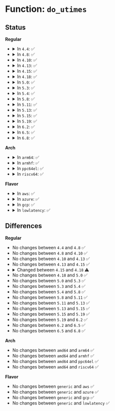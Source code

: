 # Function: <code>do_utimes</code>

## Status
<b>Regular</b>
<ul>
<li>
<details>
<summary>In <code>4.4</code>: ✅</summary>

```c
long int do_utimes(int dfd, const char *filename, struct timespec *times, int flags);
```

**Collision:** Unique Global

**Inline:** No

**Transformation:** False

**Instances:**

```
In fs/utimes.c (ffffffff81240e10)
Location: fs/utimes.c:136
Inline: False
Direct callers:
  - init/initramfs.c:do_utime
  - fs/utimes.c:SyS_utime
  - fs/utimes.c:SyS_utimensat
  - fs/utimes.c:SyS_utimes
  - fs/compat.c:compat_SyS_utime
  - fs/compat.c:compat_SyS_utimensat
  - fs/compat.c:compat_SyS_utimes
```
**Symbols:**

```
ffffffff81240e10-ffffffff81240f65: do_utimes (STB_GLOBAL)
```
</details>
</li>
<li>
<details>
<summary>In <code>4.8</code>: ✅</summary>

```c
long int do_utimes(int dfd, const char *filename, struct timespec *times, int flags);
```

**Collision:** Unique Global

**Inline:** No

**Transformation:** False

**Instances:**

```
In fs/utimes.c (ffffffff81269140)
Location: fs/utimes.c:137
Inline: False
Direct callers:
  - init/initramfs.c:do_utime
  - fs/utimes.c:SyS_utimes
  - fs/utimes.c:SyS_utimensat
  - fs/utimes.c:SyS_utime
  - fs/compat.c:compat_SyS_utimes
  - fs/compat.c:compat_SyS_utimensat
  - fs/compat.c:compat_SyS_utime
```
**Symbols:**

```
ffffffff81269140-ffffffff81269296: do_utimes (STB_GLOBAL)
```
</details>
</li>
<li>
<details>
<summary>In <code>4.10</code>: ✅</summary>

```c
long int do_utimes(int dfd, const char *filename, struct timespec *times, int flags);
```

**Collision:** Unique Global

**Inline:** No

**Transformation:** False

**Instances:**

```
In fs/utimes.c (ffffffff8127c0f0)
Location: fs/utimes.c:122
Inline: False
Direct callers:
  - init/initramfs.c:do_utime
  - fs/utimes.c:SyS_utimes
  - fs/utimes.c:SyS_utimensat
  - fs/utimes.c:SyS_utime
  - fs/compat.c:compat_SyS_utimes
  - fs/compat.c:compat_SyS_utimensat
  - fs/compat.c:compat_SyS_utime
```
**Symbols:**

```
ffffffff8127c0f0-ffffffff8127c246: do_utimes (STB_GLOBAL)
```
</details>
</li>
<li>
<details>
<summary>In <code>4.13</code>: ✅</summary>

```c
long int do_utimes(int dfd, const char *filename, struct timespec *times, int flags);
```

**Collision:** Unique Global

**Inline:** No

**Transformation:** False

**Instances:**

```
In fs/utimes.c (ffffffff81289410)
Location: fs/utimes.c:118
Inline: False
Direct callers:
  - init/initramfs.c:do_utime
  - fs/utimes.c:compat_SyS_utimes
  - fs/utimes.c:compat_SyS_utimensat
  - fs/utimes.c:compat_SyS_utime
  - fs/utimes.c:SyS_utimes
  - fs/utimes.c:SyS_utimensat
  - fs/utimes.c:SyS_utime
```
**Symbols:**

```
ffffffff81289410-ffffffff8128955f: do_utimes (STB_GLOBAL)
```
</details>
</li>
<li>
<details>
<summary>In <code>4.15</code>: ✅</summary>

```c
long int do_utimes(int dfd, const char *filename, struct timespec *times, int flags);
```

**Collision:** Unique Global

**Inline:** No

**Transformation:** False

**Instances:**

```
In fs/utimes.c (ffffffff812abf30)
Location: fs/utimes.c:119
Inline: False
Direct callers:
  - init/initramfs.c:do_utime
  - fs/utimes.c:compat_SyS_utimes
  - fs/utimes.c:compat_SyS_utimensat
  - fs/utimes.c:compat_SyS_utime
  - fs/utimes.c:SyS_utimes
  - fs/utimes.c:SyS_utimensat
  - fs/utimes.c:SyS_utime
```
**Symbols:**

```
ffffffff812abf30-ffffffff812ac07f: do_utimes (STB_GLOBAL)
```
</details>
</li>
<li>
<details>
<summary>In <code>4.18</code>: ✅</summary>

```c
long int do_utimes(int dfd, const char *filename, struct timespec64 *times, int flags);
```

**Collision:** Unique Global

**Inline:** No

**Transformation:** False

**Instances:**

```
In fs/utimes.c (ffffffff812d2c10)
Location: fs/utimes.c:119
Inline: False
Direct callers:
  - init/initramfs.c:do_utime
  - fs/utimes.c:do_compat_futimesat
  - fs/utimes.c:__x32_compat_sys_utimensat
  - fs/utimes.c:__ia32_compat_sys_utimensat
  - fs/utimes.c:__x32_compat_sys_utime
  - fs/utimes.c:__ia32_compat_sys_utime
  - fs/utimes.c:do_futimesat
  - fs/utimes.c:__ia32_sys_utimensat
  - fs/utimes.c:__x64_sys_utimensat
  - fs/utimes.c:__ia32_sys_utime
  - fs/utimes.c:__x64_sys_utime
```
**Symbols:**

```
ffffffff812d2c10-ffffffff812d2d7d: do_utimes (STB_GLOBAL)
```
</details>
</li>
<li>
<details>
<summary>In <code>5.0</code>: ✅</summary>

```c
long int do_utimes(int dfd, const char *filename, struct timespec64 *times, int flags);
```

**Collision:** Unique Global

**Inline:** No

**Transformation:** False

**Instances:**

```
In fs/utimes.c (ffffffff812e7ff0)
Location: fs/utimes.c:90
Inline: False
Direct callers:
  - init/initramfs.c:do_utime
  - fs/utimes.c:do_compat_futimesat
  - fs/utimes.c:__x32_compat_sys_utimensat
  - fs/utimes.c:__ia32_compat_sys_utimensat
  - fs/utimes.c:__x32_compat_sys_utime
  - fs/utimes.c:__ia32_compat_sys_utime
  - fs/utimes.c:__ia32_sys_utime
  - fs/utimes.c:__x64_sys_utime
  - fs/utimes.c:do_futimesat
  - fs/utimes.c:__ia32_sys_utimensat
  - fs/utimes.c:__x64_sys_utimensat
```
**Symbols:**

```
ffffffff812e7ff0-ffffffff812e815d: do_utimes (STB_GLOBAL)
```
</details>
</li>
<li>
<details>
<summary>In <code>5.3</code>: ✅</summary>

```c
long int do_utimes(int dfd, const char *filename, struct timespec64 *times, int flags);
```

**Collision:** Unique Global

**Inline:** No

**Transformation:** False

**Instances:**

```
In fs/utimes.c (ffffffff81306900)
Location: fs/utimes.c:90
Inline: False
Direct callers:
  - init/initramfs.c:do_utime
  - fs/utimes.c:do_compat_futimesat
  - fs/utimes.c:__ia32_sys_utimensat_time32
  - fs/utimes.c:__x64_sys_utimensat_time32
  - fs/utimes.c:__ia32_sys_utime32
  - fs/utimes.c:__x64_sys_utime32
  - fs/utimes.c:__ia32_sys_utime
  - fs/utimes.c:__x64_sys_utime
  - fs/utimes.c:do_futimesat
  - fs/utimes.c:__ia32_sys_utimensat
  - fs/utimes.c:__x64_sys_utimensat
```
**Symbols:**

```
ffffffff81306900-ffffffff81306a5f: do_utimes (STB_GLOBAL)
```
</details>
</li>
<li>
<details>
<summary>In <code>5.4</code>: ✅</summary>

```c
long int do_utimes(int dfd, const char *filename, struct timespec64 *times, int flags);
```

**Collision:** Unique Global

**Inline:** No

**Transformation:** False

**Instances:**

```
In fs/utimes.c (ffffffff81319960)
Location: fs/utimes.c:88
Inline: False
Direct callers:
  - init/initramfs.c:do_utime
  - fs/utimes.c:do_compat_futimesat
  - fs/utimes.c:__ia32_sys_utimensat_time32
  - fs/utimes.c:__x64_sys_utimensat_time32
  - fs/utimes.c:__ia32_sys_utime32
  - fs/utimes.c:__x64_sys_utime32
  - fs/utimes.c:__ia32_sys_utime
  - fs/utimes.c:__x64_sys_utime
  - fs/utimes.c:do_futimesat
  - fs/utimes.c:__ia32_sys_utimensat
  - fs/utimes.c:__x64_sys_utimensat
```
**Symbols:**

```
ffffffff81319960-ffffffff81319abf: do_utimes (STB_GLOBAL)
```
</details>
</li>
<li>
<details>
<summary>In <code>5.8</code>: ✅</summary>

```c
long int do_utimes(int dfd, const char *filename, struct timespec64 *times, int flags);
```

**Collision:** Unique Global

**Inline:** No

**Transformation:** False

**Instances:**

```
In fs/utimes.c (ffffffff81353900)
Location: fs/utimes.c:88
Inline: False
Direct callers:
  - fs/utimes.c:do_compat_futimesat
  - fs/utimes.c:__ia32_sys_utimensat_time32
  - fs/utimes.c:__x64_sys_utimensat_time32
  - fs/utimes.c:__ia32_sys_utime32
  - fs/utimes.c:__x64_sys_utime32
  - fs/utimes.c:__ia32_sys_utime
  - fs/utimes.c:__x64_sys_utime
  - fs/utimes.c:do_futimesat
  - fs/utimes.c:__ia32_sys_utimensat
  - fs/utimes.c:__x64_sys_utimensat
```
**Symbols:**

```
ffffffff81353900-ffffffff81353a5d: do_utimes (STB_GLOBAL)
```
</details>
</li>
<li>
<details>
<summary>In <code>5.11</code>: ✅</summary>

```c
long int do_utimes(int dfd, const char *filename, struct timespec64 *times, int flags);
```

**Collision:** Unique Global

**Inline:** No

**Transformation:** False

**Instances:**

```
In fs/utimes.c (ffffffff81360230)
Location: fs/utimes.c:138
Inline: False
Direct callers:
  - fs/utimes.c:do_compat_futimesat
  - fs/utimes.c:__ia32_sys_utimensat_time32
  - fs/utimes.c:__x64_sys_utimensat_time32
  - fs/utimes.c:__ia32_sys_utime32
  - fs/utimes.c:__x64_sys_utime32
  - fs/utimes.c:__ia32_sys_utime
  - fs/utimes.c:__x64_sys_utime
  - fs/utimes.c:do_futimesat
  - fs/utimes.c:__ia32_sys_utimensat
  - fs/utimes.c:__x64_sys_utimensat
```
**Symbols:**

```
ffffffff81360230-ffffffff8136034f: do_utimes (STB_GLOBAL)
```
</details>
</li>
<li>
<details>
<summary>In <code>5.13</code>: ✅</summary>

```c
long int do_utimes(int dfd, const char *filename, struct timespec64 *times, int flags);
```

**Collision:** Unique Global

**Inline:** No

**Transformation:** False

**Instances:**

```
In fs/utimes.c (ffffffff81366cd0)
Location: fs/utimes.c:139
Inline: False
Direct callers:
  - fs/utimes.c:do_compat_futimesat
  - fs/utimes.c:__ia32_sys_utimensat_time32
  - fs/utimes.c:__x64_sys_utimensat_time32
  - fs/utimes.c:__ia32_sys_utime32
  - fs/utimes.c:__x64_sys_utime32
  - fs/utimes.c:__ia32_sys_utime
  - fs/utimes.c:__x64_sys_utime
  - fs/utimes.c:do_futimesat
  - fs/utimes.c:__ia32_sys_utimensat
  - fs/utimes.c:__x64_sys_utimensat
```
**Symbols:**

```
ffffffff81366cd0-ffffffff81366def: do_utimes (STB_GLOBAL)
```
</details>
</li>
<li>
<details>
<summary>In <code>5.15</code>: ✅</summary>

```c
long int do_utimes(int dfd, const char *filename, struct timespec64 *times, int flags);
```

**Collision:** Unique Global

**Inline:** No

**Transformation:** False

**Instances:**

```
In fs/utimes.c (ffffffff813b5820)
Location: fs/utimes.c:139
Inline: False
Direct callers:
  - fs/utimes.c:do_compat_futimesat
  - fs/utimes.c:__ia32_sys_utimensat_time32
  - fs/utimes.c:__x64_sys_utimensat_time32
  - fs/utimes.c:__ia32_sys_utime32
  - fs/utimes.c:__x64_sys_utime32
  - fs/utimes.c:__ia32_sys_utime
  - fs/utimes.c:__x64_sys_utime
  - fs/utimes.c:do_futimesat
  - fs/utimes.c:__ia32_sys_utimensat
  - fs/utimes.c:__x64_sys_utimensat
```
**Symbols:**

```
ffffffff813b5820-ffffffff813b593f: do_utimes (STB_GLOBAL)
```
</details>
</li>
<li>
<details>
<summary>In <code>5.19</code>: ✅</summary>

```c
long int do_utimes(int dfd, const char *filename, struct timespec64 *times, int flags);
```

**Collision:** Unique Global

**Inline:** No

**Transformation:** False

**Instances:**

```
In fs/utimes.c (ffffffff8143ab50)
Location: fs/utimes.c:139
Inline: False
Direct callers:
  - fs/utimes.c:do_compat_futimesat
  - fs/utimes.c:__ia32_sys_utimensat_time32
  - fs/utimes.c:__x64_sys_utimensat_time32
  - fs/utimes.c:__ia32_sys_utime32
  - fs/utimes.c:__x64_sys_utime32
  - fs/utimes.c:__ia32_sys_utime
  - fs/utimes.c:__x64_sys_utime
  - fs/utimes.c:do_futimesat
  - fs/utimes.c:__ia32_sys_utimensat
  - fs/utimes.c:__x64_sys_utimensat
```
**Symbols:**

```
ffffffff8143ab50-ffffffff8143aca9: do_utimes (STB_GLOBAL)
```
</details>
</li>
<li>
<details>
<summary>In <code>6.2</code>: ✅</summary>

```c
long int do_utimes(int dfd, const char *filename, struct timespec64 *times, int flags);
```

**Collision:** Unique Global

**Inline:** No

**Transformation:** False

**Instances:**

```
In fs/utimes.c (ffffffff814c9010)
Location: fs/utimes.c:139
Inline: False
Direct callers:
  - fs/utimes.c:do_compat_futimesat
  - fs/utimes.c:__ia32_sys_utimensat_time32
  - fs/utimes.c:__x64_sys_utimensat_time32
  - fs/utimes.c:__ia32_sys_utime32
  - fs/utimes.c:__x64_sys_utime32
  - fs/utimes.c:__ia32_sys_utime
  - fs/utimes.c:__x64_sys_utime
  - fs/utimes.c:do_futimesat
  - fs/utimes.c:__ia32_sys_utimensat
  - fs/utimes.c:__x64_sys_utimensat
```
**Symbols:**

```
ffffffff814c9010-ffffffff814c9169: do_utimes (STB_GLOBAL)
```
</details>
</li>
<li>
<details>
<summary>In <code>6.5</code>: ✅</summary>

```c
long int do_utimes(int dfd, const char *filename, struct timespec64 *times, int flags);
```

**Collision:** Unique Global

**Inline:** No

**Transformation:** False

**Instances:**

```
In fs/utimes.c (ffffffff814ff250)
Location: fs/utimes.c:140
Inline: False
Direct callers:
  - fs/utimes.c:do_compat_futimesat
  - fs/utimes.c:__ia32_sys_utimensat_time32
  - fs/utimes.c:__x64_sys_utimensat_time32
  - fs/utimes.c:__ia32_sys_utime32
  - fs/utimes.c:__x64_sys_utime32
  - fs/utimes.c:__ia32_sys_utime
  - fs/utimes.c:__x64_sys_utime
  - fs/utimes.c:do_futimesat
  - fs/utimes.c:__ia32_sys_utimensat
  - fs/utimes.c:__x64_sys_utimensat
```
**Symbols:**

```
ffffffff814ff250-ffffffff814ff3ac: do_utimes (STB_GLOBAL)
```
</details>
</li>
<li>
<details>
<summary>In <code>6.8</code>: ✅</summary>

```c
long int do_utimes(int dfd, const char *filename, struct timespec64 *times, int flags);
```

**Collision:** Unique Global

**Inline:** No

**Transformation:** False

**Instances:**

```
In fs/utimes.c (ffffffff81533e80)
Location: fs/utimes.c:140
Inline: False
Direct callers:
  - fs/utimes.c:do_compat_futimesat
  - fs/utimes.c:__ia32_sys_utimensat_time32
  - fs/utimes.c:__x64_sys_utimensat_time32
  - fs/utimes.c:__ia32_sys_utime32
  - fs/utimes.c:__x64_sys_utime32
  - fs/utimes.c:__ia32_sys_utime
  - fs/utimes.c:__x64_sys_utime
  - fs/utimes.c:do_futimesat
  - fs/utimes.c:__ia32_sys_utimensat
  - fs/utimes.c:__x64_sys_utimensat
```
**Symbols:**

```
ffffffff81533e80-ffffffff81533fc8: do_utimes (STB_GLOBAL)
```
</details>
</li>
</ul>
<b>Arch</b>
<ul>
<li>
<details>
<summary>In <code>arm64</code>: ✅</summary>

```c
long int do_utimes(int dfd, const char *filename, struct timespec64 *times, int flags);
```

**Collision:** Unique Global

**Inline:** No

**Transformation:** False

**Instances:**

```
In fs/utimes.c (ffff8000103d0920)
Location: fs/utimes.c:88
Inline: False
Direct callers:
  - init/initramfs.c:do_utime
  - fs/utimes.c:do_compat_futimesat
  - fs/utimes.c:__arm64_sys_utimensat_time32
  - fs/utimes.c:__arm64_sys_utime32
  - fs/utimes.c:__arm64_sys_utimensat
```
**Symbols:**

```
ffff8000103d0920-ffff8000103d0ac8: do_utimes (STB_GLOBAL)
```
</details>
</li>
<li>
<details>
<summary>In <code>armhf</code>: ✅</summary>

```c
long int do_utimes(int dfd, const char *filename, struct timespec64 *times, int flags);
```

**Collision:** Unique Global

**Inline:** No

**Transformation:** False

**Instances:**

```
In fs/utimes.c (c05abcb0)
Location: fs/utimes.c:88
Inline: False
Direct callers:
  - init/initramfs.c:do_utime
  - fs/utimes.c:do_compat_futimesat
  - fs/utimes.c:__se_sys_utimensat_time32
  - fs/utimes.c:__se_sys_utime32
  - fs/utimes.c:__se_sys_utimensat
```
**Symbols:**

```
c05abcb0-c05abe10: do_utimes (STB_GLOBAL)
```
</details>
</li>
<li>
<details>
<summary>In <code>ppc64el</code>: ✅</summary>

```c
long int do_utimes(int dfd, const char *filename, struct timespec64 *times, int flags);
```

**Collision:** Unique Global

**Inline:** No

**Transformation:** False

**Instances:**

```
In fs/utimes.c (c0000000004d32a0)
Location: fs/utimes.c:88
Inline: False
Direct callers:
  - init/initramfs.c:do_utime
  - fs/utimes.c:do_compat_futimesat
  - fs/utimes.c:__se_sys_utimensat_time32
  - fs/utimes.c:__se_sys_utime32
  - fs/utimes.c:__se_sys_utime
  - fs/utimes.c:do_futimesat
  - fs/utimes.c:__se_sys_utimensat
```
**Symbols:**

```
c0000000004d32a0-c0000000004d34d0: do_utimes (STB_GLOBAL)
```
</details>
</li>
<li>
<details>
<summary>In <code>riscv64</code>: ✅</summary>

```c
long int do_utimes(int dfd, const char *filename, struct timespec64 *times, int flags);
```

**Collision:** Unique Global

**Inline:** No

**Transformation:** False

**Instances:**

```
In fs/utimes.c (ffffffe00028cb2e)
Location: fs/utimes.c:88
Inline: False
Direct callers:
  - init/initramfs.c:do_utime
  - fs/utimes.c:__se_sys_utimensat
```
**Symbols:**

```
ffffffe00028cb2e-ffffffe00028cc68: do_utimes (STB_GLOBAL)
```
</details>
</li>
</ul>
<b>Flavor</b>
<ul>
<li>
<details>
<summary>In <code>aws</code>: ✅</summary>

```c
long int do_utimes(int dfd, const char *filename, struct timespec64 *times, int flags);
```

**Collision:** Unique Global

**Inline:** No

**Transformation:** False

**Instances:**

```
In fs/utimes.c (ffffffff81311f40)
Location: fs/utimes.c:88
Inline: False
Direct callers:
  - init/initramfs.c:do_utime
  - fs/utimes.c:do_compat_futimesat
  - fs/utimes.c:__ia32_sys_utimensat_time32
  - fs/utimes.c:__x64_sys_utimensat_time32
  - fs/utimes.c:__ia32_sys_utime32
  - fs/utimes.c:__x64_sys_utime32
  - fs/utimes.c:__ia32_sys_utime
  - fs/utimes.c:__x64_sys_utime
  - fs/utimes.c:do_futimesat
  - fs/utimes.c:__ia32_sys_utimensat
  - fs/utimes.c:__x64_sys_utimensat
```
**Symbols:**

```
ffffffff81311f40-ffffffff8131209f: do_utimes (STB_GLOBAL)
```
</details>
</li>
<li>
<details>
<summary>In <code>azure</code>: ✅</summary>

```c
long int do_utimes(int dfd, const char *filename, struct timespec64 *times, int flags);
```

**Collision:** Unique Global

**Inline:** No

**Transformation:** False

**Instances:**

```
In fs/utimes.c (ffffffff81302b50)
Location: fs/utimes.c:88
Inline: False
Direct callers:
  - init/initramfs.c:do_utime
  - fs/utimes.c:do_compat_futimesat
  - fs/utimes.c:__ia32_sys_utimensat_time32
  - fs/utimes.c:__x64_sys_utimensat_time32
  - fs/utimes.c:__ia32_sys_utime32
  - fs/utimes.c:__x64_sys_utime32
  - fs/utimes.c:__ia32_sys_utime
  - fs/utimes.c:__x64_sys_utime
  - fs/utimes.c:do_futimesat
  - fs/utimes.c:__ia32_sys_utimensat
  - fs/utimes.c:__x64_sys_utimensat
```
**Symbols:**

```
ffffffff81302b50-ffffffff81302caf: do_utimes (STB_GLOBAL)
```
</details>
</li>
<li>
<details>
<summary>In <code>gcp</code>: ✅</summary>

```c
long int do_utimes(int dfd, const char *filename, struct timespec64 *times, int flags);
```

**Collision:** Unique Global

**Inline:** No

**Transformation:** False

**Instances:**

```
In fs/utimes.c (ffffffff8130fd30)
Location: fs/utimes.c:88
Inline: False
Direct callers:
  - init/initramfs.c:do_utime
  - fs/utimes.c:do_compat_futimesat
  - fs/utimes.c:__ia32_sys_utimensat_time32
  - fs/utimes.c:__x64_sys_utimensat_time32
  - fs/utimes.c:__ia32_sys_utime32
  - fs/utimes.c:__x64_sys_utime32
  - fs/utimes.c:__ia32_sys_utime
  - fs/utimes.c:__x64_sys_utime
  - fs/utimes.c:do_futimesat
  - fs/utimes.c:__ia32_sys_utimensat
  - fs/utimes.c:__x64_sys_utimensat
```
**Symbols:**

```
ffffffff8130fd30-ffffffff8130fe8f: do_utimes (STB_GLOBAL)
```
</details>
</li>
<li>
<details>
<summary>In <code>lowlatency</code>: ✅</summary>

```c
long int do_utimes(int dfd, const char *filename, struct timespec64 *times, int flags);
```

**Collision:** Unique Global

**Inline:** No

**Transformation:** False

**Instances:**

```
In fs/utimes.c (ffffffff81321530)
Location: fs/utimes.c:88
Inline: False
Direct callers:
  - init/initramfs.c:do_utime
  - fs/utimes.c:do_compat_futimesat
  - fs/utimes.c:__ia32_sys_utimensat_time32
  - fs/utimes.c:__x64_sys_utimensat_time32
  - fs/utimes.c:__ia32_sys_utime32
  - fs/utimes.c:__x64_sys_utime32
  - fs/utimes.c:__ia32_sys_utime
  - fs/utimes.c:__x64_sys_utime
  - fs/utimes.c:do_futimesat
  - fs/utimes.c:__ia32_sys_utimensat
  - fs/utimes.c:__x64_sys_utimensat
```
**Symbols:**

```
ffffffff81321530-ffffffff8132168f: do_utimes (STB_GLOBAL)
```
</details>
</li>
</ul>

## Differences
<b>Regular</b>
<ul>
<li>
No changes between <code>4.4</code> and <code>4.8</code> ✅
</li>
<li>
No changes between <code>4.8</code> and <code>4.10</code> ✅
</li>
<li>
No changes between <code>4.10</code> and <code>4.13</code> ✅
</li>
<li>
No changes between <code>4.13</code> and <code>4.15</code> ✅
</li>
<li>
<details>
<summary>Changed between <code>4.15</code> and <code>4.18</code> ⚠️</summary>
<ul>
<li>
<b>Param type changed. </b>
<code>struct timespec *times</code> ➡️ <code>struct timespec64 *times</code>
</li>
</ul>
</details>
</li>
<li>
No changes between <code>4.18</code> and <code>5.0</code> ✅
</li>
<li>
No changes between <code>5.0</code> and <code>5.3</code> ✅
</li>
<li>
No changes between <code>5.3</code> and <code>5.4</code> ✅
</li>
<li>
No changes between <code>5.4</code> and <code>5.8</code> ✅
</li>
<li>
No changes between <code>5.8</code> and <code>5.11</code> ✅
</li>
<li>
No changes between <code>5.11</code> and <code>5.13</code> ✅
</li>
<li>
No changes between <code>5.13</code> and <code>5.15</code> ✅
</li>
<li>
No changes between <code>5.15</code> and <code>5.19</code> ✅
</li>
<li>
No changes between <code>5.19</code> and <code>6.2</code> ✅
</li>
<li>
No changes between <code>6.2</code> and <code>6.5</code> ✅
</li>
<li>
No changes between <code>6.5</code> and <code>6.8</code> ✅
</li>
</ul>
<b>Arch</b>
<ul>
<li>
No changes between <code>amd64</code> and <code>arm64</code> ✅
</li>
<li>
No changes between <code>amd64</code> and <code>armhf</code> ✅
</li>
<li>
No changes between <code>amd64</code> and <code>ppc64el</code> ✅
</li>
<li>
No changes between <code>amd64</code> and <code>riscv64</code> ✅
</li>
</ul>
<b>Flavor</b>
<ul>
<li>
No changes between <code>generic</code> and <code>aws</code> ✅
</li>
<li>
No changes between <code>generic</code> and <code>azure</code> ✅
</li>
<li>
No changes between <code>generic</code> and <code>gcp</code> ✅
</li>
<li>
No changes between <code>generic</code> and <code>lowlatency</code> ✅
</li>
</ul>
